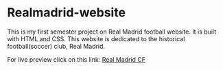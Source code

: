 # Realmadrid-website
This is my first semester project on Real Madrid football website. It is built with HTML and CSS. This website is dedicated to the historical football(soccer) club, Real Madrid.

For live preview click on this link: [Real Madrid CF](https://zubair-kandhro.github.io/Realmadrid-website/)
